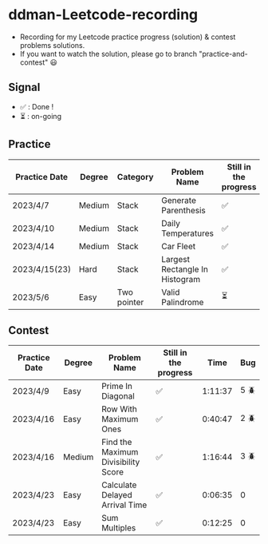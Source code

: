# ddman-Leetcode-recording
- Recording for my Leetcode practice progress (solution) & contest problems solutions.
- If you want to watch the solution, please go to branch "practice-and-contest" :smiley:

## Signal
* &#x2705; : Done !
* :hourglass_flowing_sand: : on-going

## Practice

|  Practice Date   | Degree | Category    | Problem Name                    | Still in the progress      |
|  -------------   | ------ | --------    | ------------                    | --------------------       |
|  2023/4/7        | Medium | Stack       | Generate Parenthesis            | &#x2705;                   |
|  2023/4/10       | Medium | Stack       | Daily Temperatures              | &#x2705;                   |
|  2023/4/14       | Medium | Stack       | Car Fleet                       | &#x2705;                   |
|  2023/4/15(23)   | Hard   | Stack       | Largest Rectangle In Histogram  | &#x2705;                   |
|  2023/5/6        | Easy   | Two pointer | Valid Palindrome                | :hourglass_flowing_sand:   |
 
## Contest

|  Practice Date   | Degree | Problem Name                        | Still in the progress | Time    | Bug        |
|  -------------   | ------ | ------------                        | --------------------  | ----    | ---        |
|  2023/4/9        | Easy   | Prime In Diagonal                   | &#x2705;              | 1:11:37 | 5 :beetle: |
|  2023/4/16       | Easy   | Row With Maximum Ones               | &#x2705;              | 0:40:47 | 2 :beetle: |
|  2023/4/16       | Medium | Find the Maximum Divisibility Score | &#x2705;              | 1:16:44 | 3 :beetle: |
|  2023/4/23       | Easy   | Calculate Delayed Arrival Time      | &#x2705;              | 0:06:35 | 0          |
|  2023/4/23       | Easy   | Sum Multiples                       | &#x2705;              | 0:12:25 | 0          |    
